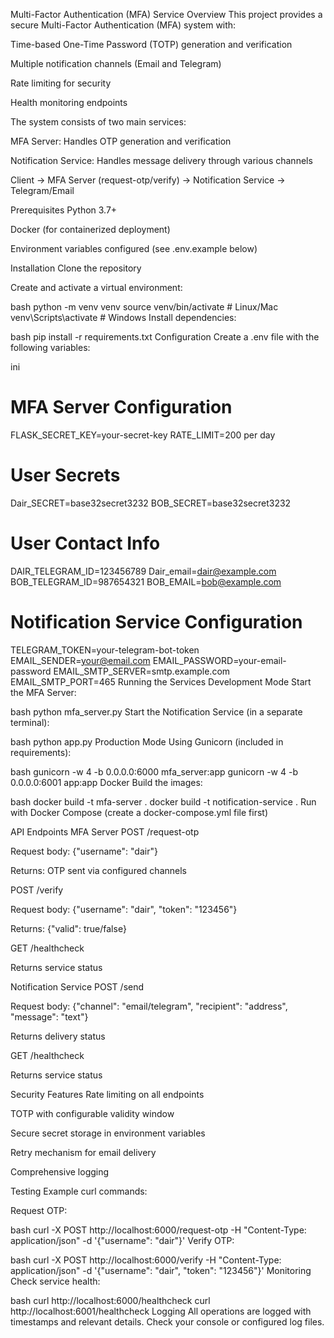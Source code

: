 Multi-Factor Authentication (MFA) Service
Overview
This project provides a secure Multi-Factor Authentication (MFA) system with:

Time-based One-Time Password (TOTP) generation and verification

Multiple notification channels (Email and Telegram)

Rate limiting for security

Health monitoring endpoints

The system consists of two main services:

MFA Server: Handles OTP generation and verification

Notification Service: Handles message delivery through various channels

Client → MFA Server (request-otp/verify) → Notification Service → Telegram/Email

Prerequisites
Python 3.7+

Docker (for containerized deployment)

Environment variables configured (see .env.example below)

Installation
Clone the repository

Create and activate a virtual environment:

bash
python -m venv venv
source venv/bin/activate  # Linux/Mac
venv\Scripts\activate    # Windows
Install dependencies:

bash
pip install -r requirements.txt
Configuration
Create a .env file with the following variables:

ini
# MFA Server Configuration
FLASK_SECRET_KEY=your-secret-key
RATE_LIMIT=200 per day

# User Secrets
Dair_SECRET=base32secret3232
BOB_SECRET=base32secret3232

# User Contact Info
DAIR_TELEGRAM_ID=123456789
Dair_email=dair@example.com
BOB_TELEGRAM_ID=987654321
BOB_EMAIL=bob@example.com

# Notification Service Configuration
TELEGRAM_TOKEN=your-telegram-bot-token
EMAIL_SENDER=your@email.com
EMAIL_PASSWORD=your-email-password
EMAIL_SMTP_SERVER=smtp.example.com
EMAIL_SMTP_PORT=465
Running the Services
Development Mode
Start the MFA Server:

bash
python mfa_server.py
Start the Notification Service (in a separate terminal):

bash
python app.py
Production Mode
Using Gunicorn (included in requirements):

bash
gunicorn -w 4 -b 0.0.0.0:6000 mfa_server:app
gunicorn -w 4 -b 0.0.0.0:6001 app:app
Docker
Build the images:

bash
docker build -t mfa-server .
docker build -t notification-service .
Run with Docker Compose (create a docker-compose.yml file first)

API Endpoints
MFA Server
POST /request-otp

Request body: {"username": "dair"}

Returns: OTP sent via configured channels

POST /verify

Request body: {"username": "dair", "token": "123456"}

Returns: {"valid": true/false}

GET /healthcheck

Returns service status

Notification Service
POST /send

Request body: {"channel": "email/telegram", "recipient": "address", "message": "text"}

Returns delivery status

GET /healthcheck

Returns service status

Security Features
Rate limiting on all endpoints

TOTP with configurable validity window

Secure secret storage in environment variables

Retry mechanism for email delivery

Comprehensive logging

Testing
Example curl commands:

Request OTP:

bash
curl -X POST http://localhost:6000/request-otp -H "Content-Type: application/json" -d '{"username": "dair"}'
Verify OTP:

bash
curl -X POST http://localhost:6000/verify -H "Content-Type: application/json" -d '{"username": "dair", "token": "123456"}'
Monitoring
Check service health:

bash
curl http://localhost:6000/healthcheck
curl http://localhost:6001/healthcheck
Logging
All operations are logged with timestamps and relevant details. Check your console or configured log files.
